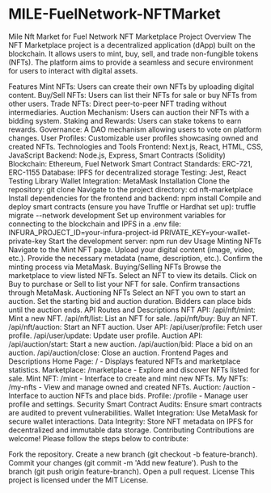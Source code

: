 # MILE-FuelNetwork-NFTMarket
Mile Nft Market for Fuel Network
NFT Marketplace Project
Overview
The NFT Marketplace project is a decentralized application (dApp) built on the blockchain. It allows users to mint, buy, sell, and trade non-fungible tokens (NFTs). The platform aims to provide a seamless and secure environment for users to interact with digital assets.

Features
Mint NFTs: Users can create their own NFTs by uploading digital content.
Buy/Sell NFTs: Users can list their NFTs for sale or buy NFTs from other users.
Trade NFTs: Direct peer-to-peer NFT trading without intermediaries.
Auction Mechanism: Users can auction their NFTs with a bidding system.
Staking and Rewards: Users can stake tokens to earn rewards.
Governance: A DAO mechanism allowing users to vote on platform changes.
User Profiles: Customizable user profiles showcasing owned and created NFTs.
Technologies and Tools
Frontend: Next.js, React, HTML, CSS, JavaScript
Backend: Node.js, Express, Smart Contracts (Solidity)
Blockchain: Ethereum, Fuel Network
Smart Contract Standards: ERC-721, ERC-1155
Database: IPFS for decentralized storage
Testing: Jest, React Testing Library
Wallet Integration: MetaMask
Installation
Clone the repository:
git clone 
Navigate to the project directory:
cd nft-marketplace
Install dependencies for the frontend and backend:
npm install
Compile and deploy smart contracts (ensure you have Truffle or Hardhat set up):
truffle migrate --network development
Set up environment variables for connecting to the blockchain and IPFS in a .env file:
INFURA_PROJECT_ID=your-infura-project-id
PRIVATE_KEY=your-wallet-private-key
Start the development server:
npm run dev
Usage
Minting NFTs
Navigate to the Mint NFT page.
Upload your digital content (image, video, etc.).
Provide the necessary metadata (name, description, etc.).
Confirm the minting process via MetaMask.
Buying/Selling NFTs
Browse the marketplace to view listed NFTs.
Select an NFT to view its details.
Click on Buy to purchase or Sell to list your NFT for sale.
Confirm transactions through MetaMask.
Auctioning NFTs
Select an NFT you own to start an auction.
Set the starting bid and auction duration.
Bidders can place bids until the auction ends.
API Routes and Descriptions
NFT API:
/api/nft/mint: Mint a new NFT.
/api/nft/list: List an NFT for sale.
/api/nft/buy: Buy an NFT.
/api/nft/auction: Start an NFT auction.
User API:
/api/user/profile: Fetch user profile.
/api/user/update: Update user profile.
Auction API:
/api/auction/start: Start a new auction.
/api/auction/bid: Place a bid on an auction.
/api/auction/close: Close an auction.
Frontend Pages and Descriptions
Home Page: / - Displays featured NFTs and marketplace statistics.
Marketplace: /marketplace - Explore and discover NFTs listed for sale.
Mint NFT: /mint - Interface to create and mint new NFTs.
My NFTs: /my-nfts - View and manage owned and created NFTs.
Auction: /auction - Interface to auction NFTs and place bids.
Profile: /profile - Manage user profile and settings.
Security
Smart Contract Audits: Ensure smart contracts are audited to prevent vulnerabilities.
Wallet Integration: Use MetaMask for secure wallet interactions.
Data Integrity: Store NFT metadata on IPFS for decentralized and immutable data storage.
Contributing
Contributions are welcome! Please follow the steps below to contribute:

Fork the repository.
Create a new branch (git checkout -b feature-branch).
Commit your changes (git commit -m 'Add new feature').
Push to the branch (git push origin feature-branch).
Open a pull request.
License
This project is licensed under the MIT License.
